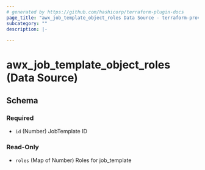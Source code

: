 ```yaml
---
# generated by https://github.com/hashicorp/terraform-plugin-docs
page_title: "awx_job_template_object_roles Data Source - terraform-provider-awx"
subcategory: ""
description: |-
  
---
```


# awx_job_template_object_roles (Data Source)





<!-- schema generated by tfplugindocs -->
## Schema

### Required

- `id` (Number) JobTemplate ID

### Read-Only

- `roles` (Map of Number) Roles for job_template



